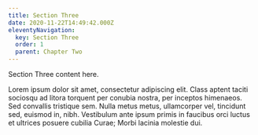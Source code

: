 ```yaml
---
title: Section Three
date: 2020-11-22T14:49:42.000Z
eleventyNavigation:
  key: Section Three
  order: 1
  parent: Chapter Two
---
```


Section Three content here.

Lorem ipsum dolor sit amet, consectetur adipiscing elit. Class aptent taciti sociosqu ad litora torquent per conubia nostra, per inceptos himenaeos. Sed convallis tristique sem. Nulla metus metus, ullamcorper vel, tincidunt sed, euismod in, nibh. Vestibulum ante ipsum primis in faucibus orci luctus et ultrices posuere cubilia Curae; Morbi lacinia molestie dui.
